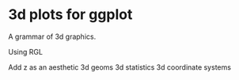 3d plots for ggplot 
===================

A grammar of 3d graphics.

Using RGL

Add z as an aesthetic
3d geoms
3d statistics
3d coordinate systems
